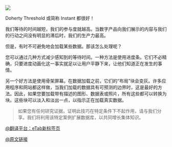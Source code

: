 ![](https://pica.zhimg.com/80/v2-2ad495cdbda8ab85fd1d5f3e649c3fed_720w.webp)

Doherty Threshold 或简称 Instant 都很好！

我们等待的时间越短，我们的参与度就越高。当数字产品向我们展示的内容与我们的行动之间没有明显的滞后时，我们的生产力最高。

但是，有时不可避免地会加载某些数据。那该怎么处理呢？

您可以通过几种方式减少感知到的等待时间。一种方法是使用进度条。它们不必精确，只要进度动画化这一事实就足以让用户平静下来，让他们知道正在发生的事情。

另一个好方法是使用骨架屏幕。在数据加载之前，它们的“布局”块会变灰。许多应用程序和网站都这样做，当我们加载的数据具有可预测的边界时，这是最好的方法。因此，如果您要加载带有描述的图形、数据表或照片，所有这些都可以转换为块。这些块可以淡入和淡出一点，以指示正在加载真实数据。

>如果您有任何研究证据，证明此技巧在特定条件下不起作用，请与我们分享。我们将利用该特定案例扩展数据库，以共同增长集体知识。

[@翻译平台：eTab新标签页](https://etab.store/)

[@原文链接](https://hype4.academy/articles/design/mixed-reality-app-design-case-study)
